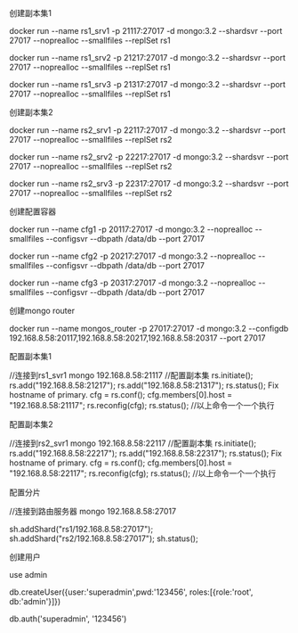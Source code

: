 

创建副本集1 

docker run --name rs1_srv1 -p 21117:27017 -d mongo:3.2 --shardsvr --port 27017 --noprealloc --smallfiles --replSet rs1

docker run --name rs1_srv2 -p 21217:27017 -d mongo:3.2 --shardsvr --port 27017 --noprealloc --smallfiles --replSet rs1

docker run --name rs1_srv3 -p 21317:27017 -d mongo:3.2 --shardsvr --port 27017 --noprealloc --smallfiles --replSet rs1




创建副本集2 

docker run --name rs2_srv1 -p 22117:27017 -d mongo:3.2 --shardsvr --port 27017 --noprealloc --smallfiles --replSet rs2

docker run --name rs2_srv2 -p 22217:27017 -d mongo:3.2 --shardsvr --port 27017 --noprealloc --smallfiles --replSet rs2

docker run --name rs2_srv3 -p 22317:27017 -d mongo:3.2 --shardsvr --port 27017 --noprealloc --smallfiles --replSet rs2




创建配置容器

docker run --name cfg1 -p 20117:27017 -d mongo:3.2 --noprealloc --smallfiles --configsvr  --dbpath /data/db --port 27017

docker run --name cfg2 -p 20217:27017 -d mongo:3.2 --noprealloc --smallfiles --configsvr  --dbpath /data/db --port 27017

docker run --name cfg3 -p 20317:27017 -d mongo:3.2 --noprealloc --smallfiles --configsvr  --dbpath /data/db --port 27017



创建mongo router

docker run --name mongos_router -p 27017:27017 -d mongo:3.2 --configdb 192.168.8.58:20117,192.168.8.58:20217,192.168.8.58:20317 --port 27017


 配置副本集1

 //连接到rs1_svr1
mongo 192.168.8.58:21117
//配置副本集
rs.initiate();
rs.add("192.168.8.58:21217");
rs.add("192.168.8.58:21317");
rs.status();
Fix hostname of primary.
cfg = rs.conf();
cfg.members[0].host = "192.168.8.58:21117";
rs.reconfig(cfg);
rs.status();
//以上命令一个一个执行



配置副本集2


//连接到rs2_svr1
mongo 192.168.8.58:22117
//配置副本集
rs.initiate();
rs.add("192.168.8.58:22217");
rs.add("192.168.8.58:22317");
rs.status();
Fix hostname of primary.
cfg = rs.conf();
cfg.members[0].host = "192.168.8.58:22117";
rs.reconfig(cfg);
rs.status();
//以上命令一个一个执行


配置分片

//连接到路由服务器
mongo 192.168.8.58:27017

sh.addShard("rs1/192.168.8.58:27017");
sh.addShard("rs2/192.168.8.58:27017");
sh.status();



创建用户

use admin

db.createUser({user:'superadmin',pwd:'123456', roles:[{role:'root', db:'admin'}]})

db.auth('superadmin', '123456')

